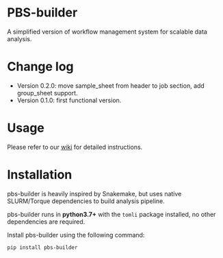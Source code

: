 # PBS-builder

A simplified version of workflow management system for scalable data analysis.

# Change log

- Version 0.2.0: move sample_sheet from header to job section, add group_sheet support.
- Version 0.1.0: first functional version.

# Usage

Please refer to our [wiki](https://bioinfo.biols.ac.cn/git/zhangjy/pbs-builder/wiki/_pages) for detailed instructions.

# Installation

pbs-builder is heavily inspired by Snakemake, but uses native SLURM/Torque dependencies to build analysis pipeline.

pbs-builder runs in **python3.7+** with the `tomli` package installed, no other dependencies are required.

Install pbs-builder using the following command:

```bash
pip install pbs-builder
```
